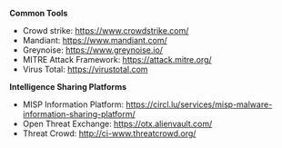 


**Common Tools**


- Crowd strike: https://www.crowdstrike.com/
- Mandiant: https://www.mandiant.com/
- Greynoise: https://www.greynoise.io/
- MITRE Attack Framework: https://attack.mitre.org/
- Virus Total: https://virustotal.com

**Intelligence Sharing Platforms**
- MISP Information Platform: https://circl.lu/services/misp-malware-information-sharing-platform/
- Open Threat Exchange: https://otx.alienvault.com/
- Threat Crowd: http://ci-www.threatcrowd.org/
